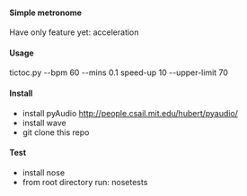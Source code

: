 #### Simple metronome

 Have only feature yet: acceleration
 
 
#### Usage

 tictoc.py --bpm 60 --mins 0.1 speed-up 10 --upper-limit 70
 

#### Install

 - install pyAudio http://people.csail.mit.edu/hubert/pyaudio/
 - install wave
 - git clone this repo
 
 
#### Test

 - install nose
 - from root directory run: nosetests